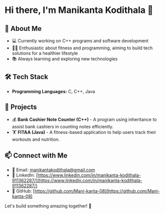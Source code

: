 # Hi there, I'm Manikanta Kodithala 👋

## 🚀 About Me
- 💻 Currently working on C++ programs and software development
- 🏋️‍♂️ Enthusiastic about fitness and programming, aiming to build tech solutions for a healthier lifestyle
- 📚 Always learning and exploring new technologies

## 🛠️ Tech Stack
- **Programming Languages:** C, C++, Java

## 📌 Projects
- 💰 **Bank Cashier Note Counter (C++)** - A program using inheritance to assist bank cashiers in counting notes efficiently.
- 🏋️ **FITAA (Java)** - A fitness-based application to help users track their workouts and nutrition.

## 📫 Connect with Me
- 💌 Email: manikantakodithala@gmail.com
- 🔗 LinkedIn: [https://www.linkedin.com/in/manikanta-kodithala-911362287/](https://www.linkedin.com/in/manikanta-kodithala-911362287/)
- 🐙 GitHub: [https://github.com/Mani-kanta-08](https://github.com/Mani-kanta-08)

Let's build something amazing together! 🚀


